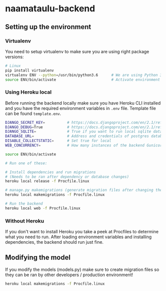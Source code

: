 # naamataulu-backend

## Setting up the environment

### Virtualenv
You need to setup virtualenv to make sure you are using right package versions:

```bash
# Linux
pip install virtualenv                      
virtualenv ENV --python=/usr/bin/python3.6      # We are using Python 3.6
source ENV/bin/activate                         # Activate environment
```

### Using Heroku local

Before running the backend locally make sure you have Heroku CLI installed and
you have the required environment variables in `.env` file.
Template file can be found `template.env`.

```bash
DJANGO_SECRET_KEY=          # https://docs.djangoproject.com/en/2.1/ref/settings/#s-secret-key
DJANGO_DEBUG=True           # https://docs.djangoproject.com/en/2.1/ref/settings/#s-debug
DJANGO_SQLITE=              # True if you want to run local sqlite database
DATABASE_URL=               # Address and credentials of postgres database (Found in Heroku settings)
DISABLE_COLLECTSTATIC=      # Set true for local
WEB_CONCURRENCY=            # How many instances of the backend Gunicorn runs (1 is enough for local testing)
```

```bash
source ENV/bin/activate

# Run one of these:

# Install dependencies and run migrations
# (Needs to be ran after dependency or database changes)
heroku local release -f Procfile.linux 

# manage.py makemigrations (generate migration files after changing the model)
heroku local makemigrations -f Procfile.linux   

# Run the backend
heroku local web -f Procfile.linux              
```

### Without Heroku

If you don't want to install Heroku you take a peek at Procfiles to determine what you need to run.
After loading environment variables and installing dependencies, the backend should run just fine.

## Modifying the model

If you modify the models (models.py) make sure to create migration files so they can be ran by other developers / production environment!

```bash
heroku local makemigrations -f Procfile.linux
```

